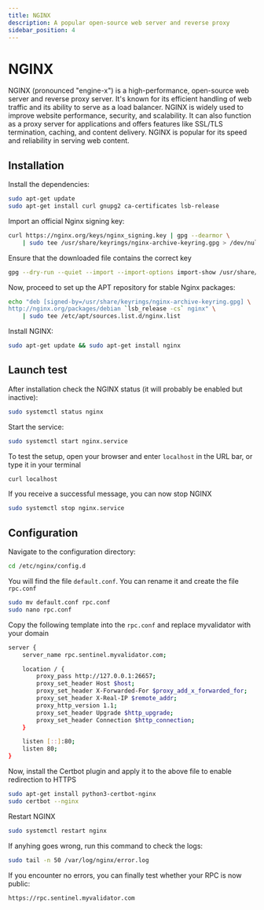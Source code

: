 ```yaml
---
title: NGINX
description: A popular open-source web server and reverse proxy
sidebar_position: 4
---
```


# NGINX

NGINX (pronounced "engine-x") is a high-performance, open-source web server and reverse proxy server. It's known for its efficient handling of web traffic and its ability to serve as a load balancer. NGINX is widely used to improve website performance, security, and scalability. It can also function as a proxy server for applications and offers features like SSL/TLS termination, caching, and content delivery. NGINX is popular for its speed and reliability in serving web content.

## Installation

Install the dependencies:

```bash
sudo apt-get update
sudo apt-get install curl gnupg2 ca-certificates lsb-release
```

Import an official Nginx signing key:

```bash
curl https://nginx.org/keys/nginx_signing.key | gpg --dearmor \
    | sudo tee /usr/share/keyrings/nginx-archive-keyring.gpg > /dev/null
```

Ensure that the downloaded file contains the correct key

```bash
gpg --dry-run --quiet --import --import-options import-show /usr/share/keyrings/nginx-archive-keyring.gpg
```

Now, proceed to set up the APT repository for stable Nginx packages:

```bash
echo "deb [signed-by=/usr/share/keyrings/nginx-archive-keyring.gpg] \
http://nginx.org/packages/debian `lsb_release -cs` nginx" \
    | sudo tee /etc/apt/sources.list.d/nginx.list
```

Install NGINX:

```bash
sudo apt-get update && sudo apt-get install nginx
```

## Launch test

After installation check the NGINX status (it will probably be enabled but inactive):

```bash
sudo systemctl status nginx
```

Start the service:

```bash
sudo systemctl start nginx.service
```

To test the setup, open your browser and enter `localhost` in the URL bar, or type it in your terminal

```bash
curl localhost
```

If you receive a successful message, you can now stop NGINX

```bash
sudo systemctl stop nginx.service
```

## Configuration

Navigate to the configuration directory:

```bash
cd /etc/nginx/config.d
```

You will find the file `default.conf`. You can rename it and create the file `rpc.conf`

```bash
sudo mv default.conf rpc.conf
sudo nano rpc.conf
```

Copy the following template into the `rpc.conf` and replace myvalidator with your domain

```bash title=rpc.conf
server {
    server_name rpc.sentinel.myvalidator.com;

    location / {
        proxy_pass http://127.0.0.1:26657;
        proxy_set_header Host $host;
        proxy_set_header X-Forwarded-For $proxy_add_x_forwarded_for;
        proxy_set_header X-Real-IP $remote_addr;
        proxy_http_version 1.1;
        proxy_set_header Upgrade $http_upgrade;
        proxy_set_header Connection $http_connection;
    }

    listen [::]:80;
    listen 80;
}
```

Now, install the Certbot plugin and apply it to the above file to enable redirection to HTTPS

```bash
sudo apt-get install python3-certbot-nginx
sudo certbot --nginx
```

Restart NGINX

```bash
sudo systemctl restart nginx
```

If anyhing goes wrong, run this command to check the logs:

```bash
sudo tail -n 50 /var/log/nginx/error.log
```

If you encounter no errors, you can finally test whether your RPC is now public:

```bash
https://rpc.sentinel.myvalidator.com
```